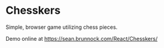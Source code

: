 # Chesskers
Simple, browser game utilizing chess pieces.

Demo online at https://sean.brunnock.com/React/Chesskers/
